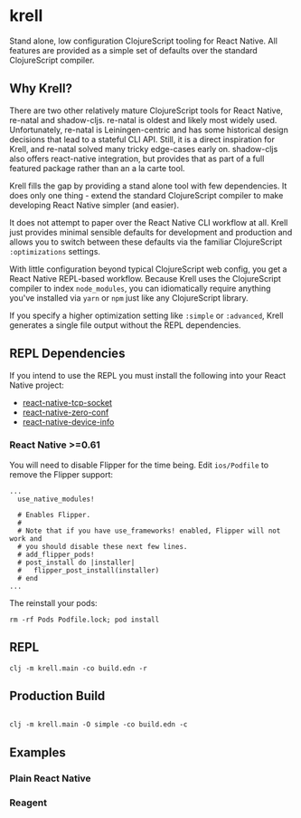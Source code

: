# krell

Stand alone, low configuration ClojureScript tooling for React Native. All features
are provided as a simple set of defaults over the standard ClojureScript compiler.

## Why Krell?

There are two other relatively mature ClojureScript tools for React Native,
re-natal and shadow-cljs. re-natal is oldest and likely most widely used. 
Unfortunately, re-natal is Leiningen-centric and has some historical design 
decisions that lead to a stateful CLI API. Still, it is a direct inspiration 
for Krell, and re-natal solved many tricky edge-cases early on. shadow-cljs 
also offers react-native integration, but provides that as part of a full 
featured package rather than an a la carte tool.

Krell fills the gap by providing a stand alone tool with few dependencies. It
does only one thing - extend the standard ClojureScript compiler to make
developing React Native simpler (and easier).

It does not attempt to paper over the React Native CLI workflow at all. Krell
just provides minimal sensible defaults for development and production and allows
you to switch between these defaults via the familiar ClojureScript `:optimizations`
settings.

With little configuration beyond typical ClojureScript web config, you get 
a React Native REPL-based workflow. Because Krell uses the ClojureScript compiler 
to index `node_modules`, you can idiomatically require anything you've installed 
via `yarn` or `npm` just like any ClojureScript library.

If you specify a higher optimization setting like `:simple` or `:advanced`,
Krell generates a single file output without the REPL dependencies.

## REPL Dependencies

If you intend to use the REPL you must install the following into your React
Native project:

* [react-native-tcp-socket](https://github.com/Rapsssito/react-native-tcp-socket)
* [react-native-zero-conf](https://github.com/balthazar/react-native-zeroconf)
* [react-native-device-info](https://github.com/react-native-community/react-native-device-info#getdeviceid)

### React Native >=0.61

You will need to disable Flipper for the time being. Edit `ios/Podfile` to
remove the Flipper support:

```
...
  use_native_modules!

  # Enables Flipper.
  #
  # Note that if you have use_frameworks! enabled, Flipper will not work and
  # you should disable these next few lines.
  # add_flipper_pods!
  # post_install do |installer|
  #   flipper_post_install(installer)
  # end
...
```

The reinstall your pods:

```
rm -rf Pods Podfile.lock; pod install
``` 

## REPL

```
clj -m krell.main -co build.edn -r
```

## Production Build

```

clj -m krell.main -O simple -co build.edn -c
```

## Examples

### Plain React Native

### Reagent
